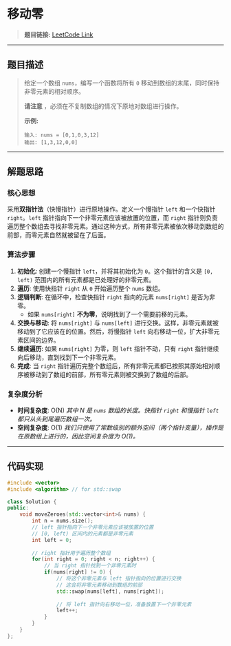 # 移动零

> **题目链接:** [LeetCode Link](https://leetcode.cn/problems/move-zeroes/)

---

## 题目描述

> 给定一个数组 `nums`，编写一个函数将所有 `0` 移动到数组的末尾，同时保持非零元素的相对顺序。
>
> **请注意** ，必须在不复制数组的情况下原地对数组进行操作。
>
> **示例:**
> ```
> 输入: nums = [0,1,0,3,12]
> 输出: [1,3,12,0,0]
> ```

---

## 解题思路

### 核心思想
采用**双指针法**（快慢指针）进行原地操作。定义一个慢指针 `left` 和一个快指针 `right`。`left` 指针指向下一个非零元素应该被放置的位置，而 `right` 指针则负责遍历整个数组去寻找非零元素。通过这种方式，所有非零元素被依次移动到数组的前部，而零元素自然就被留在了后面。

### 算法步骤
1.  **初始化**: 创建一个慢指针 `left`，并将其初始化为 `0`。这个指针的含义是 `[0, left)` 范围内的所有元素都是已处理好的非零元素。
2.  **遍历**: 使用快指针 `right` 从 `0` 开始遍历整个 `nums` 数组。
3.  **逻辑判断**: 在循环中，检查快指针 `right` 指向的元素 `nums[right]` 是否为非零。
    *   如果 `nums[right]` **不为零**，说明找到了一个需要前移的元素。
4.  **交换与移动**: 将 `nums[right]` 与 `nums[left]` 进行交换。这样，非零元素就被移动到了它应该在的位置。然后，将慢指针 `left` 向右移动一位，扩大非零元素区间的边界。
5.  **继续遍历**: 如果 `nums[right]` 为零，则 `left` 指针不动，只有 `right` 指针继续向后移动，直到找到下一个非零元素。
6.  **完成**: 当 `right` 指针遍历完整个数组后，所有非零元素都已按照其原始相对顺序被移动到了数组的前部，所有零元素则被交换到了数组的后部。

### 复杂度分析
- **时间复杂度**: O(N)
  *其中 N 是 `nums` 数组的长度。快指针 `right` 和慢指针 `left` 都只从头到尾遍历数组一次。*
- **空间复杂度**: O(1)
  *我们只使用了常数级别的额外空间（两个指针变量），操作是在原数组上进行的，因此空间复杂度为 O(1)。*

---

## 代码实现

```cpp
#include <vector>
#include <algorithm> // for std::swap

class Solution {
public:
    void moveZeroes(std::vector<int>& nums) {
        int n = nums.size();
        // left 指针指向下一个非零元素应该被放置的位置
        // [0, left) 区间内的元素都是非零元素
        int left = 0; 
        
        // right 指针用于遍历整个数组
        for(int right = 0; right < n; right++) {
            // 当 right 指针找到一个非零元素时
            if(nums[right] != 0) {
                // 将这个非零元素与 left 指针指向的位置进行交换
                // 这会将非零元素移动到数组的前部
                std::swap(nums[left], nums[right]);
                
                // 将 left 指针向右移动一位，准备放置下一个非零元素
                left++;
            }
        }
    }
};
```